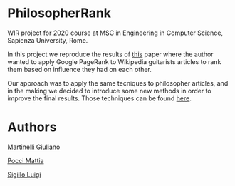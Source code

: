# PhilosopherRank
WIR project for 2020 course at MSC in Engineering in Computer Science, Sapienza University, Rome.

In this project we reproduce the results of [this](http://www.mecs-press.org/ijisa/ijisa-v7-n12/IJISA-V7-N12-5.pdf) paper where the author wanted to apply Google PageRank to Wikipedia guitarists articles to rank them based on influence they had on each other.

Our approach was to apply the same tecniques to philosopher articles, and in the making we decided to introduce some new methods in order to improve the final results. Those techniques can be found [here](PhilosopherRank.pdf).


# Authors
[Martinelli Giuliano](https://www.linkedin.com/in/giuliano-martinelli-20a9b2193)

[Pocci Mattia](https://www.linkedin.com/in/mattia-pocci-b96232187/)

[Sigillo Luigi](https://www.linkedin.com/in/luigi-sigillo-6a2492158/)
